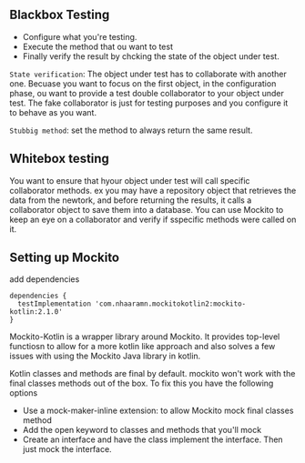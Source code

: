 ## Blackbox Testing
- Configure what you're testing.
- Execute the method that ou want to test
- Finally verify the result by chcking the state of the object under test. 

`State verification`: The object under test has to collaborate with another one. Becuase you want to focus on the first object, in the configuration phase, ou want to provide a test double collaborator to your object under test. The fake collaborator is just for testing purposes and you configure it to behave as you want. 

`Stubbig method`: set the method to always return the same result. 

## Whitebox testing
You want to ensure that hyour object under test will call specific collaborator methods. ex you may have a repository object that retrieves the data from the newtork, and before returning the results, it calls a collaborator object to save them into a database. You can use Mockito to keep an eye on a collaborator and verify if sspecific methods were called on it. 


## Setting up Mockito
add dependencies 
```
dependencies {
  testImplementation 'com.nhaaramn.mockitokotlin2:mockito-kotlin:2.1.0'
}
```
Mockito-Kotlin is a wrapper library around Mockito. It provides top-level functiosn to allow for a more kotlin like approach and also solves a few issues with using the Mockito Java library in kotlin. 

Kotlin classes and methods are final by default. mockito won't work with the final classes methods out of the box. To fix this you have the following options
- Use a mock-maker-inline extension: to allow Mockito mock final classes method
- Add the open keyword to classes and methods that you'll mock
- Create an interface and have the class implement the interface. Then just mock the interface.
